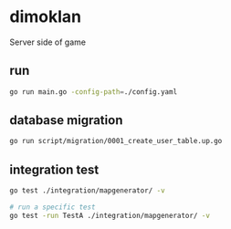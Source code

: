 # dimoklan

Server side of game


## run

```bash
go run main.go -config-path=./config.yaml
```

## database migration

```bash
go run script/migration/0001_create_user_table.up.go
```

## integration test

```bash
go test ./integration/mapgenerator/ -v

# run a specific test
go test -run TestA ./integration/mapgenerator/ -v
```
